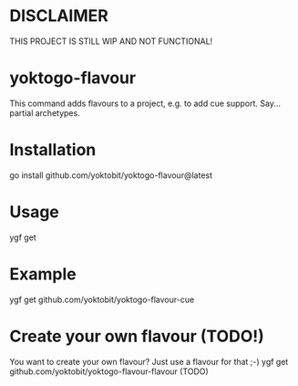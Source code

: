# DISCLAIMER
THIS PROJECT IS STILL WIP AND NOT FUNCTIONAL!

# yoktogo-flavour
This command adds flavours to a project, e.g. to add cue support. Say... partial archetypes.

# Installation
go install github.com/yoktobit/yoktogo-flavour@latest

# Usage
ygf get <RepoName>

# Example
ygf get github.com/yoktobit/yoktogo-flavour-cue

# Create your own flavour (TODO!)
You want to create your own flavour? Just use a flavour for that ;-)
ygf get github.com/yoktobit/yoktogo-flavour-flavour (TODO)